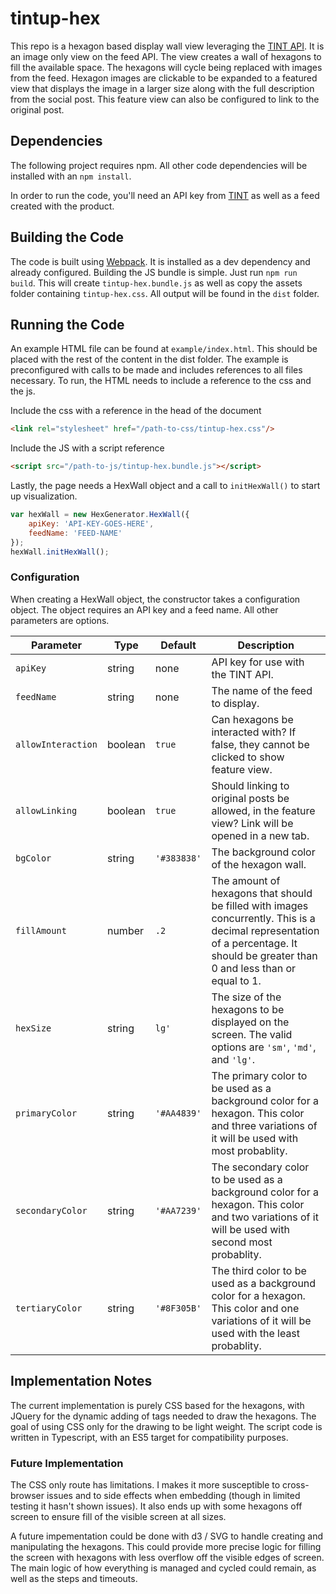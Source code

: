 # tintup-hex

This repo is a hexagon based display wall view leveraging the [TINT API](http://developers.tintup.com/). It is an image only view on the feed API. The view creates a wall of hexagons to fill the available space. The hexagons will cycle being replaced with images from the feed. Hexagon images are clickable to be expanded to a featured view that displays the image in a larger size along with the full description from the social post. This feature view can also be configured to link to the original post.

## Dependencies

The following project requires npm. All other code dependencies will be installed with an `npm install`.

In order to run the code, you'll need an API key from [TINT](http://www.tintup.com/) as well as a feed created with the product.

## Building the Code

The code is built using [Webpack](https://webpack.github.io/). It is installed as a dev dependency and already configured. Building the JS bundle is simple. Just run `npm run build`. This will create `tintup-hex.bundle.js` as well as copy the assets folder containing `tintup-hex.css`. All output will be found in the `dist` folder.

## Running the Code

An example HTML file can be found at `example/index.html`. This should be placed with the rest of the content in the dist folder. The example is preconfigured with calls to be made and includes references to all files necessary. To run, the HTML needs to include a reference to the css and the js. 

Include the css with a reference in the head of the document 

```html
<link rel="stylesheet" href="/path-to-css/tintup-hex.css"/>
```

Include the JS with a script reference 

```html
<script src="/path-to-js/tintup-hex.bundle.js"></script>
```

Lastly, the page needs a HexWall object and a call to `initHexWall()` to start up visualization.

```javascript
var hexWall = new HexGenerator.HexWall({
    apiKey: 'API-KEY-GOES-HERE', 
    feedName: 'FEED-NAME'
});
hexWall.initHexWall();
```

### Configuration

When creating a HexWall object, the constructor takes a configuration object. The object requires an API key and a feed name. All other parameters are options.

| Parameter          | Type    | Default     | Description  |
| ------------------ | ------- |-------------| -----|
| `apiKey`           | string  | none        | API key for use with the TINT API. |
| `feedName`         | string  | none        | The name of the feed to display. |
| `allowInteraction` | boolean | `true`      | Can hexagons be interacted with? If false, they cannot be clicked to show feature view. |
| `allowLinking`     | boolean | `true`      | Should linking to original posts be allowed, in the feature view? Link will be opened in a new tab. |
| `bgColor`          | string  | `'#383838'` | The background color of the hexagon wall. |
| `fillAmount`       | number  | `.2`        | The amount of hexagons that should be filled with images concurrently. This is a decimal representation of a percentage. It should be greater than 0 and less than or equal to 1. |
| `hexSize`          | string  | `lg'`       | The size of the hexagons to be displayed on the screen. The valid options are `'sm'`, `'md'`, and `'lg'`. |
| `primaryColor`     | string  | `'#AA4839'` | The primary color to be used as a background color for a hexagon. This color and three variations of it will be used with most probablity. |
| `secondaryColor`   | string  | `'#AA7239'` | The secondary color to be used as a background color for a hexagon. This color and two variations of it will be used with second most probablity. |
| `tertiaryColor`    | string  | `'#8F305B'` | The third color to be used as a background color for a hexagon. This color and one variations of it will be used with the least probablity. |

## Implementation Notes

The current implementation is purely CSS based for the hexagons, with JQuery for the dynamic adding of tags needed to draw the hexagons. The goal of using CSS only for the drawing to be light weight. The script code is written in Typescript, with an ES5 target for compatibility purposes. 

### Future Implementation

The CSS only route has limitations. I makes it more susceptible to cross-browser issues and to side effects when embedding (though in limited testing it hasn't shown issues). It also ends up with some hexagons off screen to ensure fill of the visible screen at all sizes. 

A future impementation could be done with d3 / SVG to handle creating and manipulating the hexagons. This could provide more precise logic for filling the screen with hexagons with less overflow off the visible edges of screen. The main logic of how everything is managed and cycled could remain, as well as the steps and timeouts.